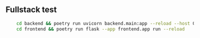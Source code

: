 ## Fullstack test

```bash
    cd backend && poetry run uvicorn backend.main:app --reload --host 0.0.0.0 --port 8001
    cd frontend && poetry run flask --app frontend.app run --reload
```
